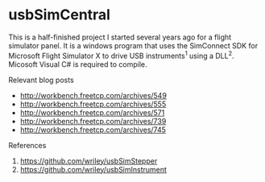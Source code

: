 usbSimCentral
=============

This is a half-finished project I started several years ago for a flight simulator panel. It is a windows program that uses the SimConnect SDK for Microsoft Flight Simulator X to drive USB instruments<sup>1</sup> using a DLL<sup>2</sup>. Micosoft Visual C# is required to compile.

Relevant blog posts
* http://workbench.freetcp.com/archives/549
* http://workbench.freetcp.com/archives/555
* http://workbench.freetcp.com/archives/571
* http://workbench.freetcp.com/archives/739
* http://workbench.freetcp.com/archives/745

References

1. https://github.com/wriley/usbSimStepper
2. https://github.com/wriley/usbSimInstrument
